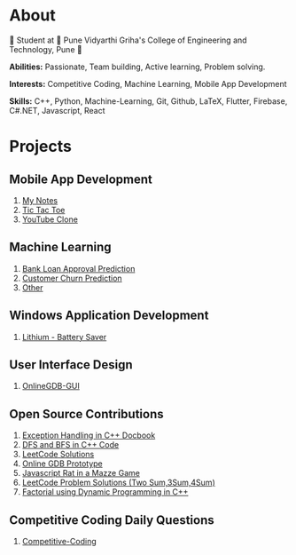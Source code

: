 # **About**


📖 Student at 🏫 Pune Vidyarthi Griha's College of Engineering and Technology, Pune 🏫



**Abilities:** Passionate, Team building, Active learning, Problem solving.

**Interests:** Competitive Coding, Machine Learning, Mobile App Development

**Skills:** C++, Python, Machine-Learning, Git, Github, LaTeX, Flutter, Firebase, C#.NET, Javascript, React




# **Projects**
## Mobile App Development
1. [My Notes](https://github.com/Gaurav8604/My-Notes)
2. [Tic Tac Toe](https://github.com/Gaurav8604/Tic-Tac-Toe)
3. [YouTube Clone](https://github.com/Gaurav8604/YouTube-Clone)


## Machine Learning
1. [Bank Loan Approval Prediction](https://github.com/Gaurav8604/Bank-Loan-Approval-Prediction)
2. [Customer Churn Prediction](https://github.com/Gaurav8604/Bank-Customer-Churn-Modelling-YBI)
3. [Other](https://github.com/Gaurav8604/Data-Science-Projects)

## Windows Application Development
1. [Lithium - Battery Saver](https://github.com/Gaurav8604/Lithium---Battery-Saver)

## User Interface Design
1. [OnlineGDB-GUI](https://github.com/Gaurav8604/OnlineGDB-GUI)

## Open Source Contributions
1. [Exception Handling in C++ Docbook](https://github.com/Gaurav8604/DocBook/blob/master/C%2B%2B/Exception%20Handling/Exception%20Handling.md)
2. [DFS and BFS in C++ Code](https://github.com/Gaurav8604/Algorithms/tree/main/C%2B%2B/Searching)
3. [LeetCode Solutions](https://github.com/Gaurav8604/Java-Codespace/tree/main/src/test/java/LeetCode)
4. [Online GDB Prototype](https://github.com/Gaurav8604/mini-projects/tree/main/Python/onlinegdb)
5. [Javascript Rat in a Mazze Game](https://github.com/Gaurav8604/Web-Development-Projects/tree/main/Rat%20in%20a%20Maze)
6. [LeetCode Problem Solutions (Two Sum,3Sum,4Sum)](https://github.com/Gaurav8604/Java-Codespace/tree/main/src/test/java/LeetCode)
7. [Factorial using Dynamic Programming in C++](https://github.com/Gaurav8604/The-Algorithms-Cpp/blob/main/Dynamic%20Programming/factorial_using_dp.cpp)

## Competitive Coding Daily Questions
1. [Competitive-Coding](https://github.com/Gaurav8604/Competitive-Coding)
